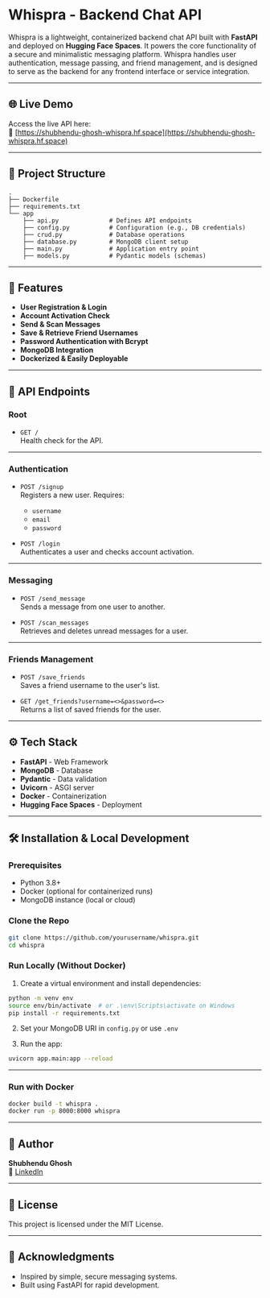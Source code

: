 # Whispra - Backend Chat API

Whispra is a lightweight, containerized backend chat API built with **FastAPI** and deployed on **Hugging Face Spaces**. It powers the core functionality of a secure and minimalistic messaging platform. Whispra handles user authentication, message passing, and friend management, and is designed to serve as the backend for any frontend interface or service integration.

---

## 🌐 Live Demo

Access the live API here:  
🔗 [https://shubhendu-ghosh-whispra.hf.space](https://shubhendu-ghosh-whispra.hf.space)

---

## 📁 Project Structure

```
.
├── Dockerfile
├── requirements.txt
└── app
    ├── api.py              # Defines API endpoints
    ├── config.py           # Configuration (e.g., DB credentials)
    ├── crud.py             # Database operations
    ├── database.py         # MongoDB client setup
    ├── main.py             # Application entry point
    ├── models.py           # Pydantic models (schemas)
```

---

## 🚀 Features

- **User Registration & Login**
- **Account Activation Check**
- **Send & Scan Messages**
- **Save & Retrieve Friend Usernames**
- **Password Authentication with Bcrypt**
- **MongoDB Integration**
- **Dockerized & Easily Deployable**

---

## 🔐 API Endpoints

### Root

- `GET /`  
  Health check for the API.

---

### Authentication

- `POST /signup`  
  Registers a new user. Requires:
  - `username`
  - `email`
  - `password`

- `POST /login`  
  Authenticates a user and checks account activation.

---

### Messaging

- `POST /send_message`  
  Sends a message from one user to another.

- `POST /scan_messages`  
  Retrieves and deletes unread messages for a user.

---

### Friends Management

- `POST /save_friends`  
  Saves a friend username to the user's list.

- `GET /get_friends?username=<>&password=<>`  
  Returns a list of saved friends for the user.

---

## ⚙️ Tech Stack

- **FastAPI** - Web Framework  
- **MongoDB** - Database  
- **Pydantic** - Data validation  
- **Uvicorn** - ASGI server  
- **Docker** - Containerization  
- **Hugging Face Spaces** - Deployment

---

## 🛠 Installation & Local Development

### Prerequisites

- Python 3.8+
- Docker (optional for containerized runs)
- MongoDB instance (local or cloud)

### Clone the Repo

```bash
git clone https://github.com/yourusername/whispra.git
cd whispra
```

### Run Locally (Without Docker)

1. Create a virtual environment and install dependencies:

```bash
python -m venv env
source env/bin/activate  # or .\env\Scripts\activate on Windows
pip install -r requirements.txt
```

2. Set your MongoDB URI in `config.py` or use `.env`

3. Run the app:

```bash
uvicorn app.main:app --reload
```

---

### Run with Docker

```bash
docker build -t whispra .
docker run -p 8000:8000 whispra
```

---

## 👤 Author

**Shubhendu Ghosh**  
🔗 [LinkedIn](https://www.linkedin.com/in/shubhendu-ghosh-ds/)

---

## 📜 License

This project is licensed under the MIT License.

---

## 🙌 Acknowledgments

- Inspired by simple, secure messaging systems.
- Built using FastAPI for rapid development.
